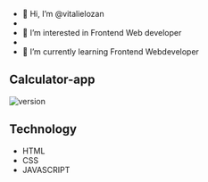 - 👋 Hi, I’m @vitalielozan
- 
- 👀 I’m interested in Frontend Web developer 
- 
- 🌱 I’m currently learning Frontend Webdeveloper

## Calculator-app

<img alt="version" src="https://img.shields.io/badge/version-1.0.0-blue.svg?cacheSeconds=2592000" />

## Technology

- HTML
- CSS
- JAVASCRIPT
